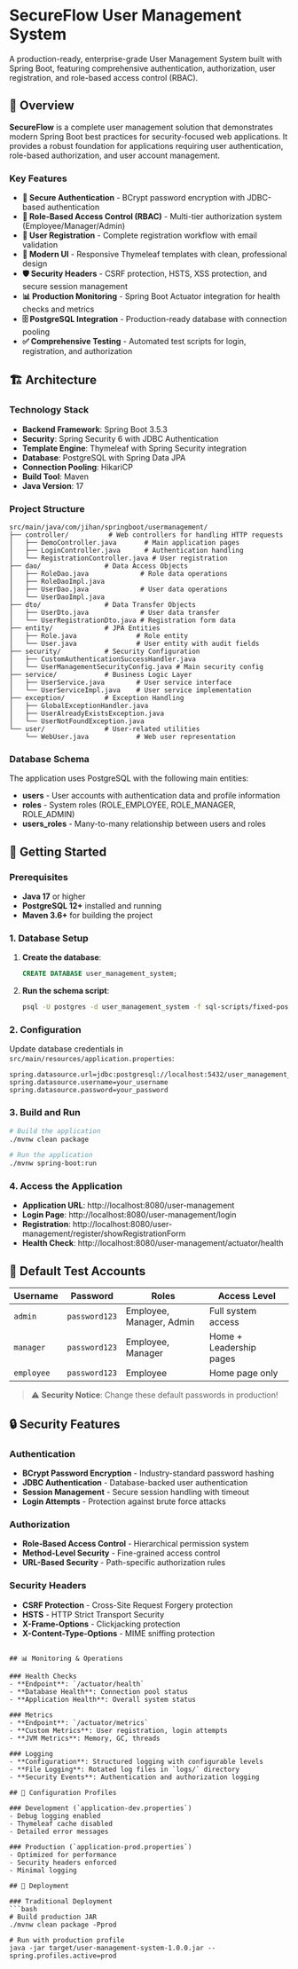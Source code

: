 # SecureFlow User Management System

A production-ready, enterprise-grade User Management System built with Spring Boot, featuring comprehensive authentication, authorization, user registration, and role-based access control (RBAC).

## 🚀 Overview

**SecureFlow** is a complete user management solution that demonstrates modern Spring Boot best practices for security-focused web applications. It provides a robust foundation for applications requiring user authentication, role-based authorization, and user account management.

### Key Features

- **🔐 Secure Authentication** - BCrypt password encryption with JDBC-based authentication
- **👥 Role-Based Access Control (RBAC)** - Multi-tier authorization system (Employee/Manager/Admin)
- **📝 User Registration** - Complete registration workflow with email validation
- **🎨 Modern UI** - Responsive Thymeleaf templates with clean, professional design
- **🛡️ Security Headers** - CSRF protection, HSTS, XSS protection, and secure session management
- **📊 Production Monitoring** - Spring Boot Actuator integration for health checks and metrics
- **🗄️ PostgreSQL Integration** - Production-ready database with connection pooling
- **✅ Comprehensive Testing** - Automated test scripts for login, registration, and authorization

## 🏗️ Architecture

### Technology Stack

- **Backend Framework**: Spring Boot 3.5.3
- **Security**: Spring Security 6 with JDBC Authentication
- **Template Engine**: Thymeleaf with Spring Security integration
- **Database**: PostgreSQL with Spring Data JPA
- **Connection Pooling**: HikariCP
- **Build Tool**: Maven
- **Java Version**: 17

### Project Structure

```
src/main/java/com/jihan/springboot/usermanagement/
├── controller/          # Web controllers for handling HTTP requests
│   ├── DemoController.java       # Main application pages
│   ├── LoginController.java      # Authentication handling
│   └── RegistrationController.java # User registration
├── dao/                # Data Access Objects
│   ├── RoleDao.java             # Role data operations
│   ├── RoleDaoImpl.java
│   ├── UserDao.java             # User data operations
│   └── UserDaoImpl.java
├── dto/                # Data Transfer Objects
│   ├── UserDto.java             # User data transfer
│   └── UserRegistrationDto.java # Registration form data
├── entity/             # JPA Entities
│   ├── Role.java               # Role entity
│   └── User.java               # User entity with audit fields
├── security/           # Security Configuration
│   ├── CustomAuthenticationSuccessHandler.java
│   └── UserManagementSecurityConfig.java # Main security config
├── service/            # Business Logic Layer
│   ├── UserService.java        # User service interface
│   └── UserServiceImpl.java    # User service implementation
├── exception/          # Exception Handling
│   ├── GlobalExceptionHandler.java
│   ├── UserAlreadyExistsException.java
│   └── UserNotFoundException.java
└── user/               # User-related utilities
    └── WebUser.java            # Web user representation
```

### Database Schema

The application uses PostgreSQL with the following main entities:

- **users** - User accounts with authentication data and profile information
- **roles** - System roles (ROLE_EMPLOYEE, ROLE_MANAGER, ROLE_ADMIN)
- **users_roles** - Many-to-many relationship between users and roles

## 🚀 Getting Started

### Prerequisites

- **Java 17** or higher
- **PostgreSQL 12+** installed and running
- **Maven 3.6+** for building the project

### 1. Database Setup

1. **Create the database**:
   ```sql
   CREATE DATABASE user_management_system;
   ```

2. **Run the schema script**:
   ```bash
   psql -U postgres -d user_management_system -f sql-scripts/fixed-postgresql-schema.sql
   ```

### 2. Configuration

Update database credentials in `src/main/resources/application.properties`:

```properties
spring.datasource.url=jdbc:postgresql://localhost:5432/user_management_system
spring.datasource.username=your_username
spring.datasource.password=your_password
```

### 3. Build and Run

```bash
# Build the application
./mvnw clean package

# Run the application
./mvnw spring-boot:run
```

### 4. Access the Application

- **Application URL**: http://localhost:8080/user-management
- **Login Page**: http://localhost:8080/user-management/login
- **Registration**: http://localhost:8080/user-management/register/showRegistrationForm
- **Health Check**: http://localhost:8080/user-management/actuator/health

## 👤 Default Test Accounts

| Username | Password | Roles | Access Level |
|----------|----------|-------|--------------|
| `admin` | `password123` | Employee, Manager, Admin | Full system access |
| `manager` | `password123` | Employee, Manager | Home + Leadership pages |
| `employee` | `password123` | Employee | Home page only |

> ⚠️ **Security Notice**: Change these default passwords in production!

## 🔒 Security Features

### Authentication
- **BCrypt Password Encryption** - Industry-standard password hashing
- **JDBC Authentication** - Database-backed user authentication
- **Session Management** - Secure session handling with timeout
- **Login Attempts** - Protection against brute force attacks

### Authorization
- **Role-Based Access Control** - Hierarchical permission system
- **Method-Level Security** - Fine-grained access control
- **URL-Based Security** - Path-specific authorization rules

### Security Headers
- **CSRF Protection** - Cross-Site Request Forgery protection
- **HSTS** - HTTP Strict Transport Security
- **X-Frame-Options** - Clickjacking protection
- **X-Content-Type-Options** - MIME sniffing protection


```

## 📊 Monitoring & Operations

### Health Checks
- **Endpoint**: `/actuator/health`
- **Database Health**: Connection pool status
- **Application Health**: Overall system status

### Metrics
- **Endpoint**: `/actuator/metrics`
- **Custom Metrics**: User registration, login attempts
- **JVM Metrics**: Memory, GC, threads

### Logging
- **Configuration**: Structured logging with configurable levels
- **File Logging**: Rotated log files in `logs/` directory
- **Security Events**: Authentication and authorization logging

## 🔧 Configuration Profiles

### Development (`application-dev.properties`)
- Debug logging enabled
- Thymeleaf cache disabled
- Detailed error messages

### Production (`application-prod.properties`)
- Optimized for performance
- Security headers enforced
- Minimal logging

## 🚀 Deployment

### Traditional Deployment
```bash
# Build production JAR
./mvnw clean package -Pprod

# Run with production profile
java -jar target/user-management-system-1.0.0.jar --spring.profiles.active=prod
```



